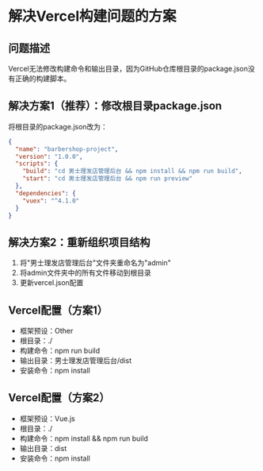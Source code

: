 # 解决Vercel构建问题的方案

## 问题描述
Vercel无法修改构建命令和输出目录，因为GitHub仓库根目录的package.json没有正确的构建脚本。

## 解决方案1（推荐）：修改根目录package.json

将根目录的package.json改为：

```json
{
  "name": "barbershop-project",
  "version": "1.0.0",
  "scripts": {
    "build": "cd 男士理发店管理后台 && npm install && npm run build",
    "start": "cd 男士理发店管理后台 && npm run preview"
  },
  "dependencies": {
    "vuex": "^4.1.0"
  }
}
```

## 解决方案2：重新组织项目结构

1. 将"男士理发店管理后台"文件夹重命名为"admin"
2. 将admin文件夹中的所有文件移动到根目录
3. 更新vercel.json配置

## Vercel配置（方案1）

- 框架预设：Other
- 根目录：./
- 构建命令：npm run build
- 输出目录：男士理发店管理后台/dist
- 安装命令：npm install

## Vercel配置（方案2）

- 框架预设：Vue.js
- 根目录：./
- 构建命令：npm install && npm run build
- 输出目录：dist
- 安装命令：npm install